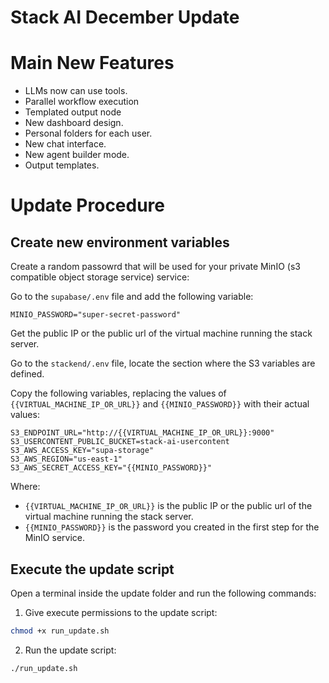 # Stack AI December Update

# Main New Features

- LLMs now can use tools.
- Parallel workflow execution
- Templated output node
- New dashboard design.
- Personal folders for each user.
- New chat interface.
- New agent builder mode.
- Output templates.

# Update Procedure

## Create new environment variables

Create a random passowrd that will be used for your private MinIO (s3 compatible object storage service) service:

Go to the `supabase/.env` file and add the following variable:

```
MINIO_PASSWORD="super-secret-password"
```


Get the public IP or the public url of the virtual machine running the stack server.

Go to the `stackend/.env` file, locate the section where the S3 variables are defined.

Copy the following variables, replacing the values of `{{VIRTUAL_MACHINE_IP_OR_URL}}` and `{{MINIO_PASSWORD}}` with their actual values:

```jinja
S3_ENDPOINT_URL="http://{{VIRTUAL_MACHINE_IP_OR_URL}}:9000"
S3_USERCONTENT_PUBLIC_BUCKET=stack-ai-usercontent
S3_AWS_ACCESS_KEY="supa-storage"
S3_AWS_REGION="us-east-1"
S3_AWS_SECRET_ACCESS_KEY="{{MINIO_PASSWORD}}"
```

Where:
- `{{VIRTUAL_MACHINE_IP_OR_URL}}` is the public IP or the public url of the virtual machine running the stack server.
- `{{MINIO_PASSWORD}}` is the password you created in the first step for the MinIO service.


## Execute the update script

Open a terminal inside the update folder and run the following commands:

1) Give execute permissions to the update script:

```bash
chmod +x run_update.sh
```

2) Run the update script:

```bash
./run_update.sh
```
